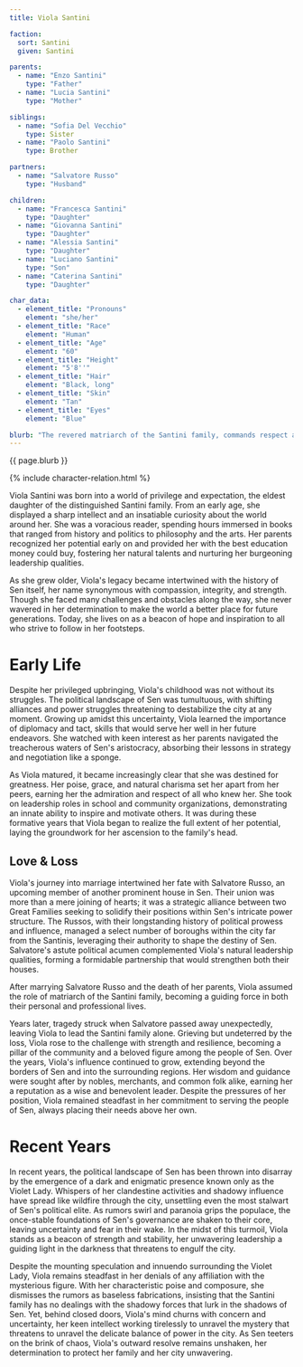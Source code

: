 ```yaml
---
title: Viola Santini

faction:
  sort: Santini
  given: Santini

parents:
  - name: "Enzo Santini"
    type: "Father"
  - name: "Lucia Santini"
    type: "Mother"

siblings:
  - name: "Sofia Del Vecchio"
    type: Sister
  - name: "Paolo Santini"
    type: Brother

partners: 
  - name: "Salvatore Russo"
    type: "Husband"

children:
  - name: "Francesca Santini"
    type: "Daughter"
  - name: "Giovanna Santini"
    type: "Daughter"
  - name: "Alessia Santini"
    type: "Daughter"
  - name: "Luciano Santini"
    type: "Son"
  - name: "Caterina Santini"
    type: "Daughter"

char_data:
  - element_title: "Pronouns"
    element: "she/her"
  - element_title: "Race"
    element: "Human"
  - element_title: "Age"
    element: "60"
  - element_title: "Height"
    element: "5'8''"
  - element_title: "Hair"
    element: "Black, long"
  - element_title: "Skin"
    element: "Tan"
  - element_title: "Eyes"
    element: "Blue"

blurb: "The revered matriarch of the Santini family, commands respect and adoration in equal measure. Known for her grace, wisdom, and unwavering devotion to her family, she is a formidable presence in city of Sen. "
---
```


{{ page.blurb }}

<!--more-->

{% include character-relation.html %}

Viola Santini was born into a world of privilege and expectation, the eldest daughter of the distinguished Santini family. From an early age, she displayed a sharp intellect and an insatiable curiosity about the world around her. She was a voracious reader, spending hours immersed in books that ranged from history and politics to philosophy and the arts. Her parents recognized her potential early on and provided her with the best education money could buy, fostering her natural talents and nurturing her burgeoning leadership qualities.

As she grew older, Viola's legacy became intertwined with the history of Sen itself, her name synonymous with compassion, integrity, and strength. Though she faced many challenges and obstacles along the way, she never wavered in her determination to make the world a better place for future generations. Today, she lives on as a beacon of hope and inspiration to all who strive to follow in her footsteps.

# Early Life

Despite her privileged upbringing, Viola's childhood was not without its struggles. The political landscape of Sen was tumultuous, with shifting alliances and power struggles threatening to destabilize the city at any moment. Growing up amidst this uncertainty, Viola learned the importance of diplomacy and tact, skills that would serve her well in her future endeavors. She watched with keen interest as her parents navigated the treacherous waters of Sen's aristocracy, absorbing their lessons in strategy and negotiation like a sponge.

As Viola matured, it became increasingly clear that she was destined for greatness. Her poise, grace, and natural charisma set her apart from her peers, earning her the admiration and respect of all who knew her. She took on leadership roles in school and community organizations, demonstrating an innate ability to inspire and motivate others. It was during these formative years that Viola began to realize the full extent of her potential, laying the groundwork for her ascension to the family's head.

## Love & Loss

Viola's journey into marriage intertwined her fate with Salvatore Russo, an upcoming member of another prominent house in Sen. Their union was more than a mere joining of hearts; it was a strategic alliance between two Great Families seeking to solidify their positions within Sen's intricate power structure. The Russos, with their longstanding history of political prowess and influence, managed a select number of boroughs within the city far from the Santinis, leveraging their authority to shape the destiny of Sen. Salvatore's astute political acumen complemented Viola's natural leadership qualities, forming a formidable partnership that would strengthen both their houses.

After marrying Salvatore Russo and the death of her parents, Viola assumed the role of matriarch of the Santini family, becoming a guiding force in both their personal and professional lives.

Years later, tragedy struck when Salvatore passed away unexpectedly, leaving Viola to lead the Santini family alone. Grieving but undeterred by the loss, Viola rose to the challenge with strength and resilience, becoming a pillar of the community and a beloved figure among the people of Sen. Over the years, Viola's influence continued to grow, extending beyond the borders of Sen and into the surrounding regions. Her wisdom and guidance were sought after by nobles, merchants, and common folk alike, earning her a reputation as a wise and benevolent leader. Despite the pressures of her position, Viola remained steadfast in her commitment to serving the people of Sen, always placing their needs above her own.

# Recent Years

In recent years, the political landscape of Sen has been thrown into disarray by the emergence of a dark and enigmatic presence known only as the Violet Lady. Whispers of her clandestine activities and shadowy influence have spread like wildfire through the city, unsettling even the most stalwart of Sen's political elite. As rumors swirl and paranoia grips the populace, the once-stable foundations of Sen's governance are shaken to their core, leaving uncertainty and fear in their wake. In the midst of this turmoil, Viola stands as a beacon of strength and stability, her unwavering leadership a guiding light in the darkness that threatens to engulf the city.

Despite the mounting speculation and innuendo surrounding the Violet Lady, Viola remains steadfast in her denials of any affiliation with the mysterious figure. With her characteristic poise and composure, she dismisses the rumors as baseless fabrications, insisting that the Santini family has no dealings with the shadowy forces that lurk in the shadows of Sen. Yet, behind closed doors, Viola's mind churns with concern and uncertainty, her keen intellect working tirelessly to unravel the mystery that threatens to unravel the delicate balance of power in the city. As Sen teeters on the brink of chaos, Viola's outward resolve remains unshaken, her determination to protect her family and her city unwavering.